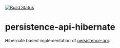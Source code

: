 [![Build Status](https://travis-ci.org/BVulaj/persistence-api-hibernate.svg)](https://travis-ci.org/BVulaj/persistence-api-hibernate)

persistence-api-hibernate
=========================

Hibernate based implementation of [persistence-api](https://github.com/BVulaj/persistence-api).
